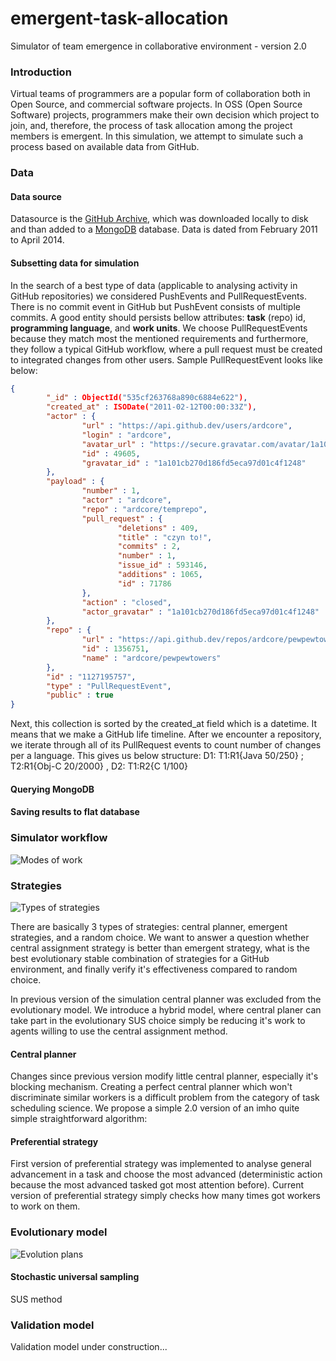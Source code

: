 emergent-task-allocation
========================

Simulator of team emergence in collaborative environment - version 2.0

### Introduction

Virtual teams of programmers are a popular form of collaboration both in Open Source, and commercial software projects. In OSS (Open Source Software) projects, programmers make their own decision which project to join, and, therefore, the process of task allocation among the project members is emergent. In this simulation, we attempt to simulate such a process based on available data from GitHub.

### Data

#### Data source

Datasource is the [GitHub Archive](https://www.githubarchive.org), which was downloaded locally to disk and than added to a [MongoDB](http://www.mongodb.org) database. Data is dated from February 2011 to April 2014. 

#### Subsetting data for simulation

In the search of a best type of data (applicable to analysing activity in GitHub repositories) we considered PushEvents and PullRequestEvents. There is no commit event in GitHub but PushEvent consists of multiple commits. A good entity should persists bellow attributes: **task** (repo) id, **programming language**, and **work units**. We choose PullRequestEvents because they match most the mentioned requirements and furthermore, they follow a typical GitHub workflow, where a pull request must be created to integrated changes from other users. Sample PullRequestEvent looks like below:

```JSON
{
        "_id" : ObjectId("535cf263768a890c6884e622"),
        "created_at" : ISODate("2011-02-12T00:00:33Z"),
        "actor" : {
                "url" : "https://api.github.dev/users/ardcore",
                "login" : "ardcore",
                "avatar_url" : "https://secure.gravatar.com/avatar/1a101cb270d186fd5eca97d01c4f1248?d=http://github.dev%2Fimages%2Fgravatars%2Fgravatar-user-420.png",
                "id" : 49605,
                "gravatar_id" : "1a101cb270d186fd5eca97d01c4f1248"
        },
        "payload" : {
                "number" : 1,
                "actor" : "ardcore",
                "repo" : "ardcore/temprepo",
                "pull_request" : {
                        "deletions" : 409,
                        "title" : "czyn to!",
                        "commits" : 2,
                        "number" : 1,
                        "issue_id" : 593146,
                        "additions" : 1065,
                        "id" : 71786
                },
                "action" : "closed",
                "actor_gravatar" : "1a101cb270d186fd5eca97d01c4f1248"
        },
        "repo" : {
                "url" : "https://api.github.dev/repos/ardcore/pewpewtowers",
                "id" : 1356751,
                "name" : "ardcore/pewpewtowers"
        },
        "id" : "1127195757",
        "type" : "PullRequestEvent",
        "public" : true
}
```

Next, this collection is sorted by the created_at field which is a datetime. It means that we make a GitHub life timeline. After we encounter a repository, we iterate through all of its PullRequest events to count number of changes per a language. This gives us below structure: D1: T1:R1{Java 50/250} ; T2:R1{Obj-C 20/2000} , D2: T1:R2{C 1/100}

#### Querying MongoDB

#### Saving results to flat database

### Simulator workflow

![Modes of work](https://dl.dropboxusercontent.com/u/103068909/modele-symulator.png "Modes of work")

### Strategies

![Types of strategies](https://dl.dropboxusercontent.com/u/103068909/types-of-strategies.png "Types of strategies")

There are basically 3 types of strategies: central planner, emergent strategies, and a random choice. We want to answer a question whether central assignment strategy is better than emergent strategy, what is the best evolutionary stable combination of strategies for a GitHub environment, and finally verify it's effectiveness compared to random choice.

In previous version of the simulation central planner was excluded from the evolutionary model. We introduce a hybrid model, where central planer can take part in the evolutionary SUS choice simply be reducing it's work to agents willing to use the central assignment method.

#### Central planner

Changes since previous version modify little central planner, especially it's blocking mechanism. Creating a perfect central planner which won't discriminate similar workers is a difficult problem from the category of task scheduling science. We propose a simple 2.0 version of an imho quite simple straightforward algorithm:

#### Preferential strategy

First version of preferential strategy was implemented to analyse general advancement in a task and choose the most advanced (deterministic action because the most advanced tasked got most attention before). Current version of preferential strategy simply checks how many times got workers to work on them.

### Evolutionary model

![Evolution plans](https://dl.dropboxusercontent.com/u/103068909/evolution-plans-sus.png "Evolution plans")

#### Stochastic universal sampling

SUS method

### Validation model

Validation model under construction...
